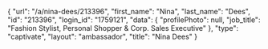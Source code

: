 {
    "url": "\/a\/nina-dees\/213396",
    "first_name": "Nina",
    "last_name": "Dees",
    "id": "213396",
    "login_id": "1759121",
    "data": {
        "profilePhoto": null,
        "job_title": "Fashion Stylist, Personal Shopper & Corp. Sales Executive"
    },
    "type": "captivate",
    "layout": "ambassador",
    "title": "Nina Dees"
}